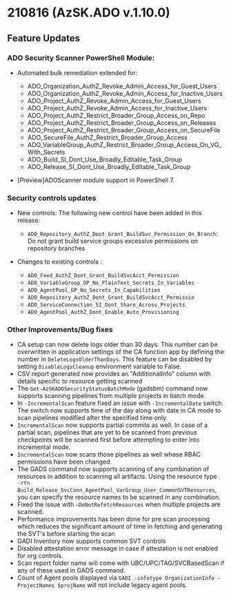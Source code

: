 # 210816 (AzSK.ADO v.1.10.0)

## Feature Updates

### ADO Security Scanner PowerShell Module:
* Automated bulk remediation extended for:  
    * ADO_Organization_AuthZ_Revoke_Admin_Access_for_Guest_Users
    * ADO_Organization_AuthZ_Revoke_Admin_Access_for_Inactive_Users
    * ADO_Project_AuthZ_Revoke_Admin_Access_for_Guest_Users
    * ADO_Project_AuthZ_Revoke_Admin_Access_for_Inactive_Users
    * ADO_Project_AuthZ_Restrict_Broader_Group_Access_on_Repo
    * ADO_Project_AuthZ_Restrict_Broader_Group_Access_on_Releases
    *  ADO_Project_AuthZ_Restrict_Broader_Group_Access_on_SecureFile
    * ADO_SecureFile_AuthZ_Restrict_Broader_Group_Access
    * ADO_VariableGroup_AuthZ_Restrict_Broader_Group_Access_On_VG_With_Secrets
    * ADO_Build_SI_Dont_Use_Broadly_Editable_Task_Group
    * ADO_Release_SI_Dont_Use_Broadly_Editable_Task_Group

*  [Preview]ADOScanner module support in PowerShell 7.

 

### Security controls updates
* New controls:
   The following new control have been added in this release:
   * ```ADO_Repository_AuthZ_Dont_Grant_BuildSvc_Permission_On_Branch```: Do not grant build service groups excessive permissions on repository branches


* Changes to existing controls :
   * ```ADO_Feed_AuthZ_Dont_Grant_BuildSvcAcct_Permission ```
   * ```ADO_VariableGroup_DP_No_PlainText_Secrets_In_Variables```
   * ```ADO_AgentPool_DP_No_Secrets_In_Capabilities```
   * ```ADO_Repository_AuthZ_Dont_Grant_BuildSvcAcct_Permissio```
   * ```ADO_ServiceConnection_SI_Dont_Share_Across_Projects ```
   * ```ADO_AgentPool_AuthZ_Dont_Enable_Auto_Provisioning ```

### Other Improvements/Bug fixes
* CA setup can now delete logs older than 30 days. This number can be overwritten in application settings of the CA function app by defining the number in ```DeleteLogsOlderThanDays```. This feature can be disabled by setting ```DisableLogsCleanup``` environment variable to False.
* CSV report generated now provides an "AdditionalInfo" column with details specific to resource getting scanned
* The ```Get-AzSKADOSecurityStatusBatchMode``` (gadsbm) command now supports scanning pipelines from multiple projects in batch mode.
* In ```-IncrementalScan``` feature fixed an issue with ```-IncrementalDate``` switch. The switch now supports time of the day along with date in CA mode to scan pipelines modified after the specified time only.
* ```IncrementalScan``` now supports partial commits as well. In case of a partial scan, pipelines that are yet to be scanned from previous checkpoints will be scanned first before attempting to enter into incremental mode.
* ```IncrementalScan``` now scans those pipelines as well whose RBAC permissions have been changed. 
* The GADS command now supports scanning of any combination of resources in addition to scanning all artifacts. Using the resource type ``` -rtn Build_Release_SvcConn_AgentPool_VarGroup_User_CommonSVTResources```, you can specify the resource names to be scanned in any combination.
* Fixed the issue with ```–DoNotRefetchResources``` when multiple projects are scanned.
* Performance improvements has been done for pre scan processing which reduces the significant amount of time in fetching and generating the SVT's before starting the scan
* GADI Inventory now supports common SVT controls
* Disabled attestation error message in case if attestation is not enabled for org controls.
* Scan report folder name will come with UBC/UPC/TAG/SVCBasedScan if any of these used in GADS command.
* Count of Agent pools displayed via ```GADI -infotype OrganizationInfo -ProjectNames $projName``` will not include legacy agent pools.







